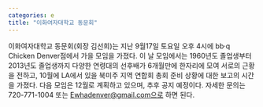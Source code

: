 ```yaml
---
categories: e
title: "이화여자대학교 동문회"
---
```

이화여자대학교 동문회(회장 김선희)는 지난 9월17일 토요일 오후 4시에 bb·q Chicken Denver점에서 가을 모임을 가졌다. 이 날 모임에서는 1960년도 졸업생부터 2013년도 졸업생까지 다양한 연령대의 선후배가 6개월만에 한자리에 모여 서로의 근황을 전하고, 10월에 LA에서 있을 북미주 지역 연합회 총회 준비 상황에 대한 보고의 시간을 가졌다. 다음 모임은 12월로 계획하고 있으며, 추후 공지 예정이다. 자세한 문의는 720-771-1004 또는 Ewhadenver@gmail.com으로 하면 된다.